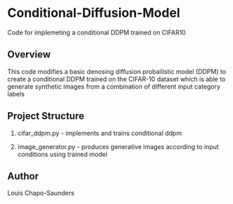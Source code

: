 # Conditional-Diffusion-Model
Code for implemeting a conditional DDPM trained on CIFAR10 

## Overview

This code modifies a basic denosing diffusion probailistic model (DDPM) to create a conditional DDPM trained on the CIFAR-10 dataset which is able to generate synthetic images from a combination of different input category labels 

## Project Structure 

1. cifar_ddpm.py - implements and trains conditional ddpm 

2. image_generator.py - produces generative images according to input conditions using trained model 

## Author 

Louis Chapo-Saunders
